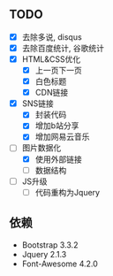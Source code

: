 ## TODO
- [x] 去除多说, disqus
- [x] 去除百度统计, 谷歌统计
- [x] HTML&CSS优化
    - [x] 上一页下一页
    - [x] 白色标题
    - [x] CDN链接
- [x] SNS链接
    - [x] 封装代码
    - [x] 增加b站分享
    - [x] 增加网易云音乐
- [ ] 图片数据化
    - [x] 使用外部链接
    - [ ] 数据结构
- [ ] JS升级
    - [ ] 代码重构为Jquery

## 依赖
- Bootstrap 3.3.2
- Jquery 2.1.3
- Font-Awesome 4.2.0 
